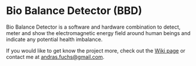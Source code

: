# Bio Balance Detector (BBD)
Bio Balance Detector is a software and hardware combination to detect, meter and show the electromagnetic energy field around human beings and indicate any potential health imbalance.  
  
If you would like to get know the project more, check out the [Wiki page](http://bit.ly/29OBsJ2) or contact me at andras.fuchs@gmail.com.
